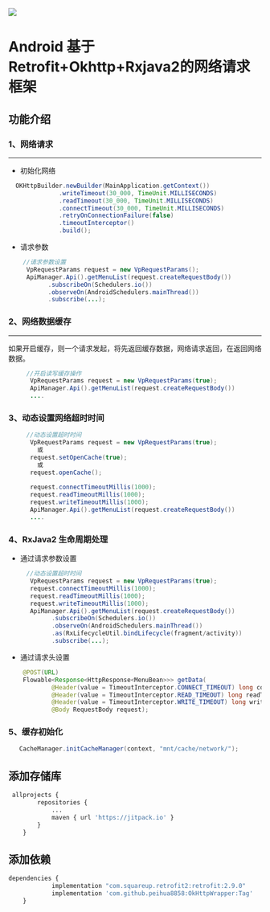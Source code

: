 [![](https://jitpack.io/v/peihua8858/RetrofitUtils.svg)](https://jitpack.io/#peihua8858/RetrofitUtils)
# Android 基于Retrofit+Okhttp+Rxjava2的网络请求框架
## 功能介绍
### 1、网络请求
---
 + 初始化网络
  ```java 
    OKHttpBuilder.newBuilder(MainApplication.getContext())
                .writeTimeout(30_000, TimeUnit.MILLISECONDS)
                .readTimeout(30_000, TimeUnit.MILLISECONDS)
                .connectTimeout(30_000, TimeUnit.MILLISECONDS)
                .retryOnConnectionFailure(false)
                .timeoutInterceptor()
                .build();
  ```
+   请求参数
 ```java
     //请求参数设置
      VpRequestParams request = new VpRequestParams();
      ApiManager.Api().getMenuList(request.createRequestBody())
            .subscribeOn(Schedulers.io())
            .observeOn(AndroidSchedulers.mainThread())
            .subscribe(...);
 ```
### 2、网络数据缓存
---
如果开启缓存，则一个请求发起，将先返回缓存数据，网络请求返回，在返回网络数据。
```java
     //开启读写缓存操作
      VpRequestParams request = new VpRequestParams(true);
      ApiManager.Api().getMenuList(request.createRequestBody())
      ....
```
### 3、动态设置网络超时时间
```java
     //动态设置超时时间
      VpRequestParams request = new VpRequestParams(true);
        或
      request.setOpenCache(true);
        或
      request.openCache();
      
      request.connectTimeoutMillis(1000);
      request.readTimeoutMillis(1000);
      request.writeTimeoutMillis(1000);
      ApiManager.Api().getMenuList(request.createRequestBody())
      ....
```
### 4、RxJava2 生命周期处理
+ 通过请求参数设置
```java
     //动态设置超时时间
      VpRequestParams request = new VpRequestParams(true);
      request.connectTimeoutMillis(1000);
      request.readTimeoutMillis(1000);
      request.writeTimeoutMillis(1000);
      ApiManager.Api().getMenuList(request.createRequestBody())
            .subscribeOn(Schedulers.io())
            .observeOn(AndroidSchedulers.mainThread())
            .as(RxLifecycleUtil.bindLifecycle(fragment/activity))
            .subscribe(...);
```
+ 通过请求头设置
```java
    @POST(URL)
    Flowable<Response<HttpResponse<MenuBean>>> getData(
            @Header(value = TimeoutInterceptor.CONNECT_TIMEOUT) long connectTimeout,
            @Header(value = TimeoutInterceptor.READ_TIMEOUT) long readTimeout,
            @Header(value = TimeoutInterceptor.WRITE_TIMEOUT) long writeTimeout,
            @Body RequestBody request);
```
### 5、缓存初始化
```java
   CacheManager.initCacheManager(context, "mnt/cache/network/");
```
## 添加存储库

```py
 allprojects {
 		repositories {
 			...
 			maven { url 'https://jitpack.io' }
 		}
 	}
```

## 添加依赖

```py
dependencies {
            implementation "com.squareup.retrofit2:retrofit:2.9.0"
	        implementation 'com.github.peihua8858:OkHttpWrapper:Tag'
	}
```



